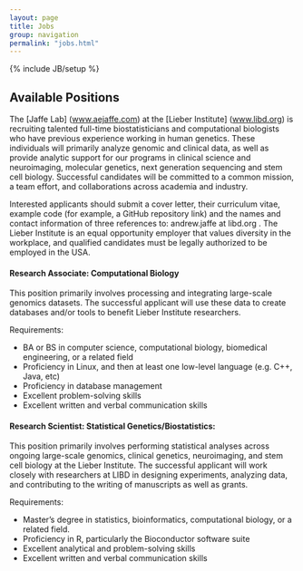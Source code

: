 ```yaml
---
layout: page
title: Jobs
group: navigation
permalink: "jobs.html"
---
```

{% include JB/setup %}

Available Positions
-------------

The [Jaffe Lab] (www.aejaffe.com) at the [Lieber Institute] (www.libd.org) is recruiting talented full-time biostatisticians and computational biologists who have previous experience working in human genetics. These individuals will primarily analyze genomic and clinical data, as well as provide analytic support for our programs in clinical science and neuroimaging, molecular genetics, next generation sequencing and stem cell biology.  Successful candidates will be committed to a common mission, a team effort, and collaborations across academia and industry. 

Interested applicants should submit a cover letter, their curriculum vitae, example code (for example, a GitHub repository link) and the names and contact information of three references to: andrew.jaffe at libd.org .  The Lieber Institute is an equal opportunity employer that values diversity in the workplace, and qualified candidates must be legally authorized to be employed in the USA.

#### Research Associate: Computational Biology

This position primarily involves processing and integrating large-scale genomics datasets. The successful applicant will use these data to create databases and/or tools to benefit Lieber Institute researchers. 

Requirements: 

* BA or BS in computer science, computational biology, biomedical engineering, or a related field
* Proficiency in Linux, and then at least one low-level language (e.g. C++, Java, etc)
* Proficiency in database management
* Excellent problem-solving skills
* Excellent written and verbal communication skills 

#### Research Scientist: Statistical Genetics/Biostatistics: 

This position primarily involves performing statistical analyses across ongoing large-scale genomics, clinical genetics, neuroimaging, and stem cell biology at the Lieber Institute. The successful applicant will work closely with researchers at LIBD in designing experiments, analyzing data, and contributing to the writing of manuscripts as well as grants. 

Requirements: 

* Master’s degree in statistics, bioinformatics, computational biology, or a related field. 
* Proficiency in R, particularly the Bioconductor software suite
* Excellent analytical and problem-solving skills
* Excellent written and verbal communication skills 

